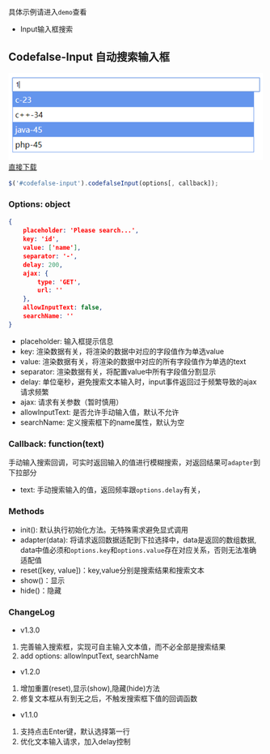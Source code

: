 具体示例请进入`demo`查看
- Input输入框搜索
## Codefalse-Input 自动搜索输入框
![Codefalse-Input](./snapshot/input.jpg)
[直接下载](https://github.com/codefalse/codefalse-form/releases)
```js
$('#codefalse-input').codefalseInput(options[, callback]);
```
### Options: object
```json
{
    placeholder: 'Please search...',
    key: 'id',
    value: ['name'],
    separator: '-',
    delay: 200,
    ajax: {
        type: 'GET',
        url: ''
    },
    allowInputText: false,
    searchName: ''
}
```
- placeholder: 输入框提示信息
- key: 渲染数据有关，将渲染的数据中对应的字段值作为单选value
- value: 渲染数据有关，将渲染的数据中对应的所有字段值作为单选的text
- separator: 渲染数据有关，将配置value中所有字段值分割显示
- delay: 单位毫秒，避免搜索文本输入时，input事件返回过于频繁导致的ajax请求频繁
- ajax: 请求有关参数（暂时慎用）
- allowInputText: 是否允许手动输入值，默认不允许
- searchName: 定义搜索框下的name属性，默认为空
### Callback: function(text)
手动输入搜索回调，可实时返回输入的值进行模糊搜索，对返回结果可`adapter`到下拉部分
- text: 手动搜索输入的值，返回频率跟`options.delay`有关，
### Methods
- init(): 默认执行初始化方法。无特殊需求避免显式调用
- adapter(data): 将请求返回数据适配到下拉选择中，data是返回的数组数据,
data中值必须和`options.key`和`options.value`存在对应关系，否则无法准确适配值
- reset([key, value])：key,value分别是搜索结果和搜索文本
- show()：显示
- hide()：隐藏
### ChangeLog
- v1.3.0
1. 完善输入搜索框，实现可自主输入文本值，而不必全部是搜索结果
2. add options: allowInputText, searchName
- v1.2.0
1. 增加重置(reset),显示(show),隐藏(hide)方法
2. 修复文本框从有到无之后，不触发搜索框下值的回调函数
- v1.1.0
1. 支持点击Enter键，默认选择第一行
2. 优化文本输入请求，加入delay控制